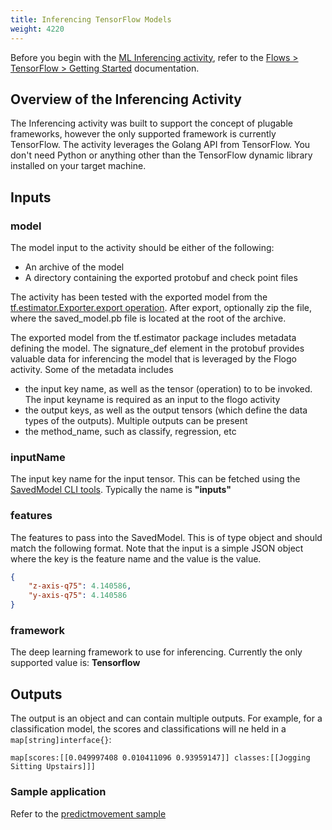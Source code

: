 ```yaml
---
title: Inferencing TensorFlow Models
weight: 4220
---
```


Before you begin with the [ML Inferencing activity](https://github.com/TIBCOSoftware/flogo-contrib/tree/master/activity/inference), refer to the [Flows > TensorFlow > Getting Started](../../flows/tensorflow/getting-started/) documentation.

## Overview of the Inferencing Activity

The Inferencing activity was built to support the concept of plugable frameworks, however the only supported framework is currently TensorFlow. The activity leverages the Golang API from TensorFlow. You don't need Python or anything other than the TensorFlow dynamic library installed on your target machine.

## Inputs

### model

The model input to the activity should be either of the following:

- An archive of the model
- A directory containing the exported protobuf and check point files

The activity has been tested with the exported model from the [tf.estimator.Exporter.export operation](https://www.tensorflow.org/api_docs/python/tf/estimator/Exporter). After export, optionally zip the file, where the saved_model.pb file is located at the root of the archive.

The exported model from the tf.estimator package includes metadata defining the model. The signature_def element in the protobuf provides valuable data for inferencing the model that is leveraged by the Flogo activity. Some of the metadata includes

- the input key name, as well as the tensor (operation) to to be invoked. The input keyname is required as an input to the flogo activity
- the output keys, as well as the output tensors (which define the data types of the outputs). Multiple outputs can be present
- the method_name, such as classify, regression, etc

### inputName

The input key name for the input tensor. This can be fetched using the [SavedModel CLI tools](https://www.tensorflow.org/versions/r1.2/programmers_guide/saved_model_cli). Typically the name is **"inputs"**

### features

The features to pass into the SavedModel. This is of type object and should match the following format. Note that the input is a simple JSON object where the key is the feature name and the value is the value.

```json
{
    "z-axis-q75": 4.140586,
    "y-axis-q75": 4.140586
}
```

### framework

The deep learning framework to use for inferencing. Currently the only supported value is: **Tensorflow**

## Outputs

The output is an object and can contain multiple outputs. For example, for a classification model, the scores and classifications will ne held in a `map[string]interface{}`:

```golang
map[scores:[[0.049997408 0.010411096 0.93959147]] classes:[[Jogging Sitting Upstairs]]]
```

### Sample application

Refer to the [predictmovement sample](https://github.com/TIBCOSoftware/flogo/tree/master/samples/predictmovement)